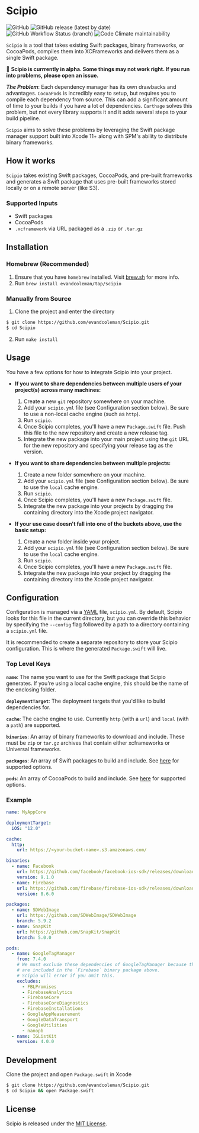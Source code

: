 # Scipio

![GitHub](https://img.shields.io/github/license/evandcoleman/Scipio) ![GitHub release (latest by date)](https://img.shields.io/github/v/release/evandcoleman/Scipio) ![GitHub Workflow Status (branch)](https://img.shields.io/github/workflow/status/evandcoleman/Scipio/test/main) ![Code Climate maintainability](https://img.shields.io/codeclimate/maintainability/evandcoleman/Scipio)

`Scipio` is a tool that takes existing Swift packages, binary frameworks, or CocoaPods, compiles them into XCFrameworks and delivers them as a single Swift package.

🔨 **Scipio is currrently in alpha. Some things may not work right. If you run into problems, please open an issue.**

**_The Problem_**: Each dependency manager has its own drawbacks and advantages. `CocoaPods` is incredibly easy to setup, but requires you to compile each dependency from source. This can add a significant amount of time to your builds if you have a lot of dependencies. `Carthage` solves this problem, but not every library supports it and it adds several steps to your build pipeline.

`Scipio` aims to solve these problems by leveraging the Swift package manager support built into Xcode 11+ along with SPM's ability to distribute binary frameworks.

## How it works

`Scipio` takes existing Swift packages, CocoaPods, and pre-built frameworks and generates a Swift package that uses pre-built frameworks stored locally or on a remote server (like S3).

### Supported Inputs

- Swift packages
- CocoaPods
- `.xcframework` via URL packaged as a `.zip` or `.tar.gz`

## Installation

### Homebrew (Recommended)

1. Ensure that you have `homebrew` installed. Visit [brew.sh](https://brew.sh) for more info.
2. Run `brew install evandcoleman/tap/scipio`

### Manually from Source

1. Clone the project and enter the directory

  ```bash
  $ git clone https://github.com/evandcoleman/Scipio.git
  $ cd Scipio
  ```

2. Run `make install`

## Usage

You have a few options for how to integrate Scipio into your project.

- **If you want to share dependencies between multiple users of your project(s) across many machines:**
	
	1. Create a new `git` repository somewhere on your machine.
	2. Add your `scipio.yml` file (see Configuration section below). Be sure to use a non-local cache engine (such as `http`).
	3. Run `scipio`.
	4. Once Scipio completes, you'll have a new `Package.swift` file. Push this file to the new repository and create a new release tag.
	5. Integrate the new package into your main project using the `git` URL for the new repository and specifying your release tag as the version.

- **If you want to share dependencies between multiple projects:**

	1. Create a new folder somewhere on your machine.
	2. Add your `scipio.yml` file (see Configuration section below). Be sure to use the `local` cache engine.
	3. Run `scipio`.
	4. Once Scipio completes, you'll have a new `Package.swift` file.
	5. Integrate the new package into your projects by dragging the containing directory into the Xcode project navigator.

- **If your use case doesn't fall into one of the buckets above, use the basic setup:**

	1. Create a new folder inside your project.
	2. Add your `scipio.yml` file (see Configuration section below). Be sure to use the `local` cache engine.
	3. Run `scipio`.
	4. Once Scipio completes, you'll have a new `Package.swift` file.
	5. Integrate the new package into your project by dragging the containing directory into the Xcode project navigator.

## Configuration

Configuration is managed via a [YAML](https://yaml.org) file, `scipio.yml`. By default, Scipio looks for this file in the current directory, but you can override this behavior by specifying the `--config` flag followed by a path to a directory containing a `scipio.yml` file.

It is recommended to create a separate repository to store your Scipio configuration. This is where the generated `Package.swift` will live.

### Top Level Keys

**`name`**: The name you want to use for the Swift package that Scipio generates. If you're using a local cache engine, this should be the name of the enclosing folder.

**`deploymentTarget`**: The deployment targets that you'd like to build dependencies for.

**`cache`**: The cache engine to use. Currently `http` (with a `url`) and `local` (with a `path`) are supported.

**`binaries`**: An array of binary frameworks to download and include. These must be `zip` or `tar.gz` archives that contain either xcframeworks or Universal frameworks.

**`packages`**: An array of Swift packages to build and include. See [here](https://github.com/evandcoleman/Scipio/blob/main/Sources/ScipioKit/Models/Dependency.swift#L56) for supported options.

**`pods`**: An array of CocoaPods to build and include. See [here](https://github.com/evandcoleman/Scipio/blob/main/Sources/ScipioKit/Models/Dependency.swift#L44) for supported options.

### Example

```yaml
name: MyAppCore

deploymentTarget:
  iOS: "12.0"

cache:
  http:
    url: https://<your-bucket-name>.s3.amazonaws.com/

binaries:
  - name: Facebook
    url: https://github.com/facebook/facebook-ios-sdk/releases/download/v9.1.0/FacebookSDK.xcframework.zip
    version: 9.1.0
  - name: Firebase
    url: https://github.com/firebase/firebase-ios-sdk/releases/download/8.6.0/Firebase.zip
    version: 8.6.0

packages:
  - name: SDWebImage
    url: https://github.com/SDWebImage/SDWebImage
    branch: 5.9.2
  - name: SnapKit
    url: https://github.com/SnapKit/SnapKit
    branch: 5.0.0

pods:
  - name: GoogleTagManager
    from: 7.4.0
    # We must exclude these dependencies of GoogleTagManager because they
    # are included in the `Firebase` binary package above.
    # Scipio will error if you omit this.
    excludes:
      - FBLPromises
      - FirebaseAnalytics
      - FirebaseCore
      - FirebaseCoreDiagnostics
      - FirebaseInstallations
      - GoogleAppMeasurement
      - GoogleDataTransport
      - GoogleUtilities
      - nanopb
  - name: IGListKit
    version: 4.0.0
```

## Development

Clone the project and open `Package.swift` in Xcode

```bash
$ git clone https://github.com/evandcoleman/Scipio.git
$ cd Scipio && open Package.swift
```

## License

Scipio is released under the [MIT License](LICENSE.md).
